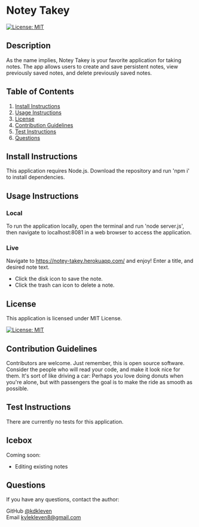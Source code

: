 
# Notey Takey

[![License: MIT](https://img.shields.io/badge/License-MIT-yellow.svg)](https://opensource.org/licenses/MIT)
    
## Description

As the name implies, Notey Takey is your favorite application for taking notes. The app allows users to create and save persistent notes, view previously saved notes, and delete previously saved notes.
      
## Table of Contents
1. [Install Instructions](#install-instructions)
2. [Usage Instructions](#usage-instructions)
3. [License](#license)
4. [Contribution Guidelines](#contribution-guidelines)
5. [Test Instructions](#test-instructions)
6. [Questions](#questions)

## Install Instructions

This application requires Node.js. Download the repository and run 'npm i' to install dependencies.
  
## Usage Instructions

### Local
To run the application locally, open the terminal and run 'node server.js', then navigate to localhost:8081 in a web browser to access the application.

### Live
Navigate to https://notey-takey.herokuapp.com/ and enjoy! Enter a title, and desired note text. 
* Click the disk icon to save the note. 
* Click the trash can icon to delete a note.

## License
  
This application is licensed under MIT License.
     
[![License: MIT](https://img.shields.io/badge/License-MIT-yellow.svg)](https://opensource.org/licenses/MIT)
    

## Contribution Guidelines

Contributors are welcome. Just remember, this is open source software. Consider the people who will read your code, and make it look nice for them. It's sort of like driving a car: Perhaps you love doing donuts when you're alone, but with passengers the goal is to make the ride as smooth as possible.

## Test Instructions

There are currently no tests for this application.

## Icebox 
Coming soon:
* Editing existing notes

## Questions

If you have any questions, contact the author:  

GitHub [@kdkleven](https://github.com/kdkleven)  
Email [kylekleven8@gmail.com](mailto:kylekleven8@gmail.com)
